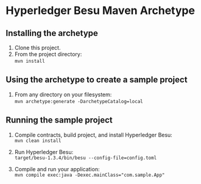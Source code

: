 # Hyperledger Besu Maven Archetype

## Installing the archetype
1. Clone this project.
2. From the project directory:  
`mvn install`

## Using the archetype to create a sample project
1. From any directory on your filesystem:  
`mvn archetype:generate -DarchetypeCatalog=local`

## Running the sample project

1. Compile contracts, build project, and install Hyperledger Besu:  
`mvn clean install`

2. Run Hyperledger Besu:  
`target/besu-1.3.4/bin/besu --config-file=config.toml`

3. Compile and run your application:  
`mvn compile exec:java -Dexec.mainClass="com.sample.App"`